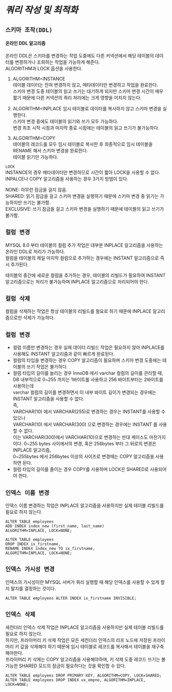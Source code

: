 # ***쿼리 작성 및 최적화***  

## `스키마 조작(DDL)`  

#### 온라인 DDL 알고리즘  
온라인 DDL은 스키마를 변경하는 작업 도중에도 다른 커넥션에서 해당 테이블의 데이터를 변경하거나 조회하는 작업을 가능하게 해준다.  
ALGORITHM과 LOCK 옵션을 사용한다.  

1. ALGORITHM=INSTANCE  
테이블 데이터는 전혀 변경하지 않고, 메타데이터만 변경하고 작업을 완료한다.  
스키마 변경 도중 테이블의 읽고 쓰기는 대기하게 되지만 스키마 변경 시간이 매우 짧기 때문에 다른 커넥션의 쿼리 처리에는 크게 영향을 미치지 않는다.  


2. ALGORITHM=INPLACE
임시 테이블로 데이터를 복사하지 않고 스키마 변경을 실행한다.  
스키마 변경 중에도 테이블의 읽기와 쓰기 모두 가능하다.  
변경 최초 시작 시점과 마지막 종료 시점에는 테이블의 읽고 쓰기가 불가능하다.  

   
3. ALGORITHM=COPY  
테이블의 레코드를 모두 임시 테이블로 복사한 후 최종적으로 임시 테이블을 RENAME 해서 스키마 변경을 완료한다.  
테이블 읽기만 가능하다.  

`LOCK`  
INSTANCE의 경우 메타데이터만 변경하므로 시간이 짧아 LOCK을 사용할 수 없다.  
INPALCE나 COPY 알고리즘을 사용하는 경우 3가지 방법이 있다.  

NONE: 아무런 잠금을 걸지 않음.  
SHARED: 읽기 잠금을 걸고 스키마 변경을 실행하기 때문에 스키마 변경 중 읽기는 가능하지만 쓰기는 불가함.  
EXCLUSIVE: 쓰기 잠금을 걸고 스키마 변경을 실행하기 때문에 테이블의 읽고 쓰기가 불가함.  


## `컬럼 변경`  
MYSQL 8.0 부터 테이블의 컬럼 추가 작업은 대부분 INPLACE 알고리즘을 사용하는 온라인 DDL로 처리가 가능하다.  
컬럼을 테이블의 제일 마지막 컬럼으로 추가하는 경우에는 INSTANT 알고리즘으로 즉시 추가된다.  

테이블의 중간에 새로운 컬럼을 추가하는 경우, 테이블의 리빌드가 필요하여 INSTANT 알고리즘으로는 처리가 불가능하며 INPLACE 알고리즘으로 처리되어야 한다.  

## `컬럼 삭제`  
컬럼을 삭제하는 작업은 항상 테이블의 리빌드를 필요로 하기 때문에 INPLACE 알고리즘으로만 삭제가 가능하다.  

## `컬럼 변경`  
- 컬럼 이름만 변경하는 경우 실제 데이터 리빌드 작업은 필요하지 않아 INPLACE를 사용해도 INSTANT 알고리즘과 같이 빠르게 완료된다.  
- 컬럼의 타입을 변경하는 경우 COPY 알고리즘이 필요하며 스키마 변경 도중에는 테이블의 쓰기 작업은 불가하다.  
- 컬럼 타입의 길이를 늘리는 경우
  InnoDB 에서 varchar 컬럼의 길이를 관리할 때, DB 내부적으로 0~255 까지는 1바이트를 사용하고 256 바이트부터는 2바이트를 사용하는데  
  varchar 컬럼의 길이를 변경하면서 이 내부 바이트 길이가 변경되는 경우에는 INSTANT 알고리즘을 사용할 수 없다.  
  즉,  
  VARCHAR(10) 에서 VARCHAR(255)로 변경하는 경우는 INSTANT를 사용할 수 있으나  
  VARCHAR(10) 에서 VARCHAR(300) 으로 변경하는 경우에는 INSTANT 를 사용할 수 없다.  
  이는 VARCHAR(300)에서 VARCHAR(10)으로 변경하는 반대 케이스도 마찬가지이다.
  0~255 bytes 사이에서의 변경, 혹은 256bytes 부터 그 뒤로의 변경은 INPLACE 알고리즘,  
  0~255bytes 에서 256bytes 이상의 사이즈로 변경때는 COPY 알고리즘을 사용하면 된다.
- 컬럼 타입의 길이를 줄이는 경우 COPY를 사용하며 LOCK은 SHARED로 사용되어야 한다.


## `인덱스 이름 변경`  
인덱스 이름 변경하는 작업은 INPLACE 알고리즘을 사용하지만 실제 테이블 리빌드를 필요로 하지 않는다.  
```
ALTER TABLE employees
ADD INDEX index_new (first_name, last_name)
ALGORITHM=INPLACE, LOCK=NONE;

ALTER TABLE employees
DROP INDEX ix_firstname,
RENAME INDEX index_new TO ix_firstname,
ALGORITHM=INPLACE, LOCK=NONE;
```

## `인덱스 가시성 변경`  
인덱스의 가시성이란 MYSQL 서버가 쿼리 실행할 때 해당 인덱스를 사용할 수 있게 할지 말지를 결정하는 것이다.  
```
ALTER TABLE employees ALTER INDEX ix_firstname INVISIBLE;
```

## `인덱스 삭제`  
세컨더리 인덱스 삭제 작업은 INPLACE 알고리즘을 사용하지만 실제 테이블 리빌드를 필요로 하지 않는다.  
하지만, 프라이머리 키 삭제 작업은 모든 세컨더리 인덱스의 리프 노드에 저장된 프라이머리 키 값을 삭제해야 하기 때문에 임시 테이블로 레코드를 복사해서 테이블을 재구축 해야한다.  
프라이머리 키 삭제는 COPY 알고리즘을 사용해야하며, 키 삭제 도중 레코드 쓰기는 불가능한 SHARED 모드의 잠금이 필요하다는 것을 확인할 수 있다.  
```
ALTER TABLE employees DROP PRIMARY KEY, ALGORITHM=COPY, LOCK=SHARED;
ALTER TABLE employees DROP INDEX ux_empno, ALGORITHM=INPLACE, LOCK=NONE;
```








